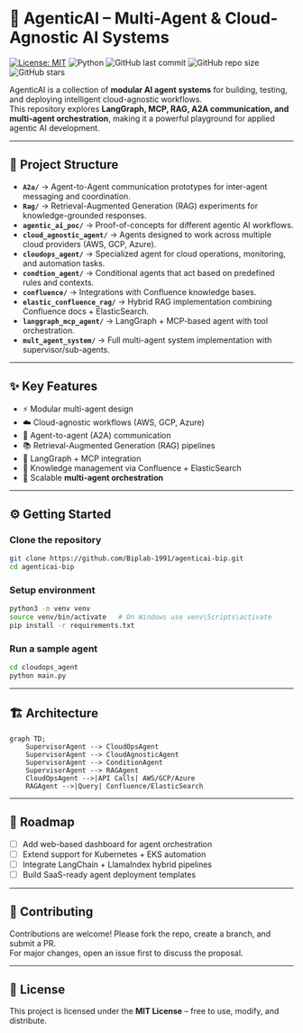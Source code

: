 # 🚀 AgenticAI – Multi-Agent & Cloud-Agnostic AI Systems  

[![License: MIT](https://img.shields.io/badge/License-MIT-blue.svg)](LICENSE) ![Python](https://img.shields.io/badge/python-3.9%2B-brightgreen) ![GitHub last commit](https://img.shields.io/github/last-commit/Biplab-1991/agenticai-bip) ![GitHub repo size](https://img.shields.io/github/repo-size/Biplab-1991/agenticai-bip) ![GitHub stars](https://img.shields.io/github/stars/Biplab-1991/agenticai-bip?style=social)

AgenticAI is a collection of **modular AI agent systems** for building, testing, and deploying intelligent cloud-agnostic workflows.  
This repository explores **LangGraph, MCP, RAG, A2A communication, and multi-agent orchestration**, making it a powerful playground for applied agentic AI development.  

---

## 📂 Project Structure  

- **`A2a/`** → Agent-to-Agent communication prototypes for inter-agent messaging and coordination.  
- **`Rag/`** → Retrieval-Augmented Generation (RAG) experiments for knowledge-grounded responses.  
- **`agentic_ai_poc/`** → Proof-of-concepts for different agentic AI workflows.  
- **`cloud_agnostic_agent/`** → Agents designed to work across multiple cloud providers (AWS, GCP, Azure).  
- **`cloudops_agent/`** → Specialized agent for cloud operations, monitoring, and automation tasks.  
- **`condtion_agent/`** → Conditional agents that act based on predefined rules and contexts.  
- **`confluence/`** → Integrations with Confluence knowledge bases.  
- **`elastic_confluence_rag/`** → Hybrid RAG implementation combining Confluence docs + ElasticSearch.  
- **`langgraph_mcp_agent/`** → LangGraph + MCP-based agent with tool orchestration.  
- **`mult_agent_system/`** → Full multi-agent system implementation with supervisor/sub-agents.  

---

## ✨ Key Features  

- ⚡ Modular multi-agent design  
- ☁️ Cloud-agnostic workflows (AWS, GCP, Azure)  
- 🔗 Agent-to-agent (A2A) communication  
- 📚 Retrieval-Augmented Generation (RAG) pipelines  
- 🧩 LangGraph + MCP integration  
- 📖 Knowledge management via Confluence + ElasticSearch  
- 📡 Scalable **multi-agent orchestration**  

---

## ⚙️ Getting Started  

### Clone the repository  
```bash
git clone https://github.com/Biplab-1991/agenticai-bip.git
cd agenticai-bip
```

### Setup environment  
```bash
python3 -m venv venv
source venv/bin/activate   # On Windows use venv\Scripts\activate
pip install -r requirements.txt
```

### Run a sample agent  
```bash
cd cloudops_agent
python main.py
```

---

## 🏗️ Architecture  

```mermaid
graph TD;
    SupervisorAgent --> CloudOpsAgent
    SupervisorAgent --> CloudAgnosticAgent
    SupervisorAgent --> ConditionAgent
    SupervisorAgent --> RAGAgent
    CloudOpsAgent -->|API Calls| AWS/GCP/Azure
    RAGAgent -->|Query| Confluence/ElasticSearch
```

---

## 📌 Roadmap  

- [ ] Add web-based dashboard for agent orchestration  
- [ ] Extend support for Kubernetes + EKS automation  
- [ ] Integrate LangChain + LlamaIndex hybrid pipelines  
- [ ] Build SaaS-ready agent deployment templates  

---

## 🤝 Contributing  

Contributions are welcome! Please fork the repo, create a branch, and submit a PR.  
For major changes, open an issue first to discuss the proposal.  

---

## 📜 License  

This project is licensed under the **MIT License** – free to use, modify, and distribute.  
